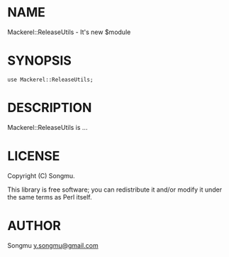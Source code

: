 # NAME

Mackerel::ReleaseUtils - It's new $module

# SYNOPSIS

    use Mackerel::ReleaseUtils;

# DESCRIPTION

Mackerel::ReleaseUtils is ...

# LICENSE

Copyright (C) Songmu.

This library is free software; you can redistribute it and/or modify
it under the same terms as Perl itself.

# AUTHOR

Songmu <y.songmu@gmail.com>
